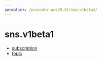 ```yaml
---
permalink: /provider-aws/0.33/sns/v1beta1/
---
```


# sns.v1beta1



* [subscription](subscription.md)
* [topic](topic.md)